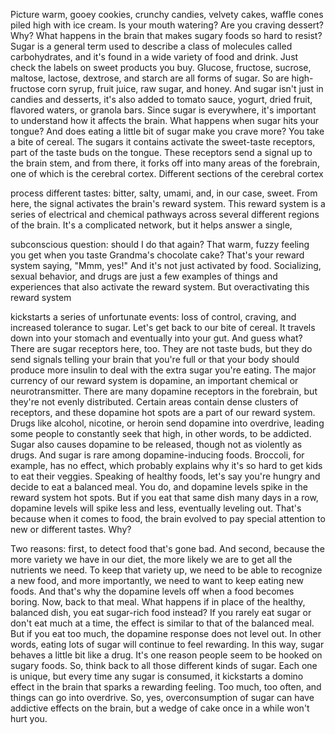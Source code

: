 
Picture warm, gooey cookies,
crunchy candies, velvety cakes,
waffle cones piled high with ice cream.
Is your mouth watering?
Are you craving dessert?
Why?
What happens in the brain
that makes sugary foods so hard to resist?
Sugar is a general term
used to describe a class of molecules
called carbohydrates,
and it&#39;s found in a wide variety
of food and drink.
Just check the labels
on sweet products you buy.
Glucose, fructose, sucrose,
maltose, lactose, dextrose, and starch
are all forms of sugar.
So are high-fructose corn syrup,
fruit juice, raw sugar, and honey.
And sugar isn&#39;t just
in candies and desserts,
it&#39;s also added to tomato sauce,
yogurt, dried fruit,
flavored waters, or granola bars.
Since sugar is everywhere,
it&#39;s important to understand
how it affects the brain.
What happens when sugar hits your tongue?
And does eating a little bit of sugar
make you crave more?
You take a bite of cereal.
The sugars it contains activate
the sweet-taste receptors,
part of the taste buds on the tongue.
These receptors send a signal
up to the brain stem,
and from there, it forks off
into many areas of the forebrain,
one of which is the cerebral cortex.
Different sections of the cerebral cortex

process different tastes:
bitter, salty, umami,
and, in our case, sweet.
From here, the signal activates
the brain&#39;s reward system.
This reward system is a series
of electrical and chemical pathways
across several different
regions of the brain.
It&#39;s a complicated network,
but it helps answer a single,

subconscious question:
should I do that again?
That warm, fuzzy feeling you get
when you taste Grandma&#39;s chocolate cake?
That&#39;s your reward system saying,
&quot;Mmm, yes!&quot;
And it&#39;s not just activated by food.
Socializing, sexual behavior, and drugs
are just a few examples
of things and experiences
that also activate the reward system.
But overactivating this reward system

kickstarts a series of unfortunate events:
loss of control, craving,
and increased tolerance to sugar.
Let&#39;s get back to our bite of cereal.
It travels down into your stomach
and eventually into your gut.
And guess what?
There are sugar receptors here, too.
They are not taste buds,
but they do send signals
telling your brain that you&#39;re full
or that your body should
produce more insulin
to deal with the extra sugar
you&#39;re eating.
The major currency
of our reward system is dopamine,
an important chemical or neurotransmitter.
There are many dopamine
receptors in the forebrain,
but they&#39;re not evenly distributed.
Certain areas contain dense
clusters of receptors,
and these dopamine hot spots
are a part of our reward system.
Drugs like alcohol, nicotine, or heroin
send dopamine into overdrive,
leading some people
to constantly seek that high,
in other words, to be addicted.
Sugar also causes dopamine to be released,
though not as violently as drugs.
And sugar is rare
among dopamine-inducing foods.
Broccoli, for example, has no effect,
which probably explains
why it&#39;s so hard to get
kids to eat their veggies.
Speaking of healthy foods,
let&#39;s say you&#39;re hungry
and decide to eat a balanced meal.
You do, and dopamine levels spike
in the reward system hot spots.
But if you eat that same dish
many days in a row,
dopamine levels will spike less and less,
eventually leveling out.
That&#39;s because when it comes to food,
the brain evolved to pay special attention
to new or different tastes.
Why?

Two reasons:
first, to detect food that&#39;s gone bad.
And second, because the more variety
we have in our diet,
the more likely we are
to get all the nutrients we need.
To keep that variety up,
we need to be able
to recognize a new food,
and more importantly, we need
to want to keep eating new foods.
And that&#39;s why the dopamine levels off
when a food becomes boring.
Now, back to that meal.
What happens if in place
of the healthy, balanced dish,
you eat sugar-rich food instead?
If you rarely eat sugar
or don&#39;t eat much at a time,
the effect is similar
to that of the balanced meal.
But if you eat too much,
the dopamine response does not level out.
In other words, eating lots of sugar
will continue to feel rewarding.
In this way, sugar behaves
a little bit like a drug.
It&#39;s one reason people seem
to be hooked on sugary foods.
So, think back to all those
different kinds of sugar.
Each one is unique,
but every time any sugar is consumed,
it kickstarts a domino effect in the brain
that sparks a rewarding feeling.
Too much, too often,
and things can go into overdrive.
So, yes, overconsumption of sugar
can have addictive effects on the brain,
but a wedge of cake once
in a while won&#39;t hurt you.
